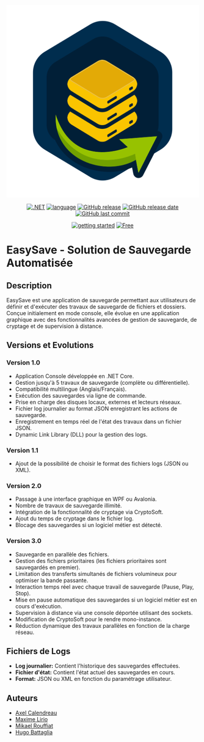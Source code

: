 <div align="center">

[![EasySave](https://github.com/Ougobatec/EasySave/blob/team1/Assets/logo.svg)](https://github.com/Ougobatec/EasySave)
 
[![.NET](https://img.shields.io/badge/-.NET%208.0-blueviolet?logo=dotnet)](https://docs.abblix.com/docs/technical-requirements)
[![language](https://img.shields.io/badge/language-C%23-239120)](https://learn.microsoft.com/ru-ru/dotnet/csharp/tour-of-csharp/overview)
[![GitHub release](https://img.shields.io/github/v/release/Ougobatec/EasySave)](#)
[![GitHub release date](https://img.shields.io/github/release-date/Ougobatec/EasySave)](#)
[![GitHub last commit](https://img.shields.io/github/last-commit/Ougobatec/EasySave)](#)

[![getting started](https://img.shields.io/badge/getting_started-guide-1D76DB)](http://easysave.axel-cal.fr/)
[![Free](https://img.shields.io/badge/free_for_non_commercial_use-brightgreen)](#-license)

</div>


# EasySave - Solution de Sauvegarde Automatisée

## Description
EasySave est une application de sauvegarde permettant aux utilisateurs de définir et d'exécuter des travaux de sauvegarde de fichiers et dossiers. Conçue initialement en mode console, elle évolue en une application graphique avec des fonctionnalités avancées de gestion de sauvegarde, de cryptage et de supervision à distance.

## Versions et Evolutions

### Version 1.0
- Application Console développée en .NET Core.
- Gestion jusqu'à 5 travaux de sauvegarde (complète ou différentielle).
- Compatibilité multilingue (Anglais/Français).
- Exécution des sauvegardes via ligne de commande.
- Prise en charge des disques locaux, externes et lecteurs réseaux.
- Fichier log journalier au format JSON enregistrant les actions de sauvegarde.
- Enregistrement en temps réel de l'état des travaux dans un fichier JSON.
- Dynamic Link Library (DLL) pour la gestion des logs.

### Version 1.1
- Ajout de la possibilité de choisir le format des fichiers logs (JSON ou XML).

### Version 2.0
- Passage à une interface graphique en WPF ou Avalonia.
- Nombre de travaux de sauvegarde illimité.
- Intégration de la fonctionnalité de cryptage via CryptoSoft.
- Ajout du temps de cryptage dans le fichier log.
- Blocage des sauvegardes si un logiciel métier est détecté.

### Version 3.0
- Sauvegarde en parallèle des fichiers.
- Gestion des fichiers prioritaires (les fichiers prioritaires sont sauvegardés en premier).
- Limitation des transferts simultanés de fichiers volumineux pour optimiser la bande passante.
- Interaction temps réel avec chaque travail de sauvegarde (Pause, Play, Stop).
- Mise en pause automatique des sauvegardes si un logiciel métier est en cours d'exécution.
- Supervision à distance via une console déportée utilisant des sockets.
- Modification de CryptoSoft pour le rendre mono-instance.
- Réduction dynamique des travaux parallèles en fonction de la charge réseau.

## Fichiers de Logs
- **Log journalier:** Contient l'historique des sauvegardes effectuées.
- **Fichier d'état:** Contient l'état actuel des sauvegardes en cours.
- **Format:** JSON ou XML en fonction du paramétrage utilisateur.

## Auteurs
- [Axel Calendreau](https://github.com/calaxo)
- [Maxime Lirio](https://github.com/MaximeLIRIO)
- [Mikael Rouffiat](https://github.com/mickalol)
- [Hugo Battaglia](https://github.com/Ougobatec)
